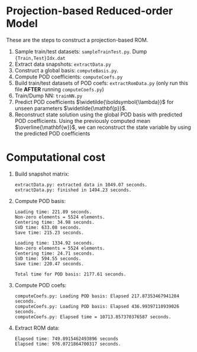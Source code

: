 
# Projection-based Reduced-order Model

These are the steps to construct a projection-based ROM. 

1. Sample train/test datasets: `sampleTrainTest.py`. Dump `{Train,Test}Idx.dat`
1. Extract data snapshots: `extractData.py`
1. Construct a global basis: `computeBasis.py`. 
1. Compute POD coefficients: `computeCoefs.py`
1. Build train/test datasets of POD coefs: `extractRomData.py` (only run this file **AFTER** running `computeCoefs.py`)
1. Train/Dump NN: `trainNN.py`
1. Predict POD coefficients $\widetilde{\boldsymbol{\lambda}}$ for unseen parameters $\widetilde{\mathbf{p}}$.
1. Reconstruct state solution using the global POD basis with predicted POD coefficients. Using the previously computed mean $\overline{\mathbf{w}}$, we can reconstruct the state variable by using the predicted POD coefficients

# Computational cost

1. Build snapshot matrix: 
    ```
    extractData.py: extracted data in 1049.07 seconds.
    extractData.py: finished in 1494.23 seconds.
    ```
1. Compute POD basis: 
    ```
    Loading time: 221.89 seconds.
    Non-zero elements = 5524 elements.
    Centering time: 34.98 seconds.
    SVD time: 633.08 seconds.
    Save time: 215.23 seconds.

    Loading time: 1334.92 seconds.
    Non-zero elements = 5524 elements.
    Centering time: 24.71 seconds.
    SVD time: 594.55 seconds.
    Save time: 220.47 seconds.

    Total time for POD basis: 2177.61 seconds.
    ```
1. Compute POD coefs:
    ```
    computeCoefs.py: Loading POD basis: Elapsed 217.87353467941284 seconds.
    computeCoefs.py: Loading POD basis: Elapsed 436.99397110939026 seconds.
    computeCoefs.py: Elapsed time = 10713.857370376587 seconds.
    ```
1. Extract ROM data:
    ```
    Elapsed time: 749.8915462493896 seconds
    Elapsed time: 976.0721864700317 seconds.
    ```
